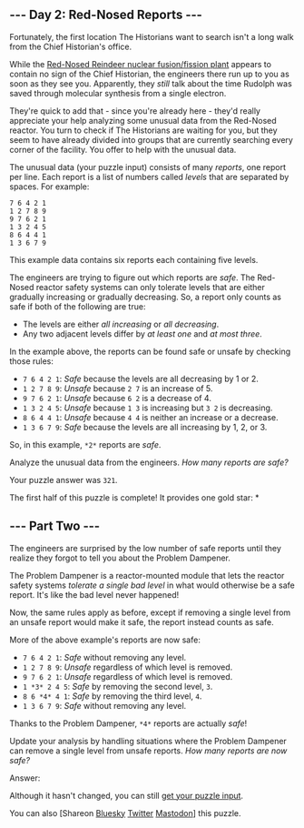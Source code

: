 \--- Day 2: Red-Nosed Reports ---
----------

Fortunately, the first location The Historians want to search isn't a long walk from the Chief Historian's office.

While the [Red-Nosed Reindeer nuclear fusion/fission plant](/2015/day/19) appears to contain no sign of the Chief Historian, the engineers there run up to you as soon as they see you. Apparently, they *still* talk about the time Rudolph was saved through molecular synthesis from a single electron.

They're quick to add that - since you're already here - they'd really appreciate your help analyzing some unusual data from the Red-Nosed reactor. You turn to check if The Historians are waiting for you, but they seem to have already divided into groups that are currently searching every corner of the facility. You offer to help with the unusual data.

The unusual data (your puzzle input) consists of many *reports*, one report per line. Each report is a list of numbers called *levels* that are separated by spaces. For example:

```
7 6 4 2 1
1 2 7 8 9
9 7 6 2 1
1 3 2 4 5
8 6 4 4 1
1 3 6 7 9

```

This example data contains six reports each containing five levels.

The engineers are trying to figure out which reports are *safe*. The Red-Nosed reactor safety systems can only tolerate levels that are either gradually increasing or gradually decreasing. So, a report only counts as safe if both of the following are true:

* The levels are either *all increasing* or *all decreasing*.
* Any two adjacent levels differ by *at least one* and *at most three*.

In the example above, the reports can be found safe or unsafe by checking those rules:

* `7 6 4 2 1`: *Safe* because the levels are all decreasing by 1 or 2.
* `1 2 7 8 9`: *Unsafe* because `2 7` is an increase of 5.
* `9 7 6 2 1`: *Unsafe* because `6 2` is a decrease of 4.
* `1 3 2 4 5`: *Unsafe* because `1 3` is increasing but `3 2` is decreasing.
* `8 6 4 4 1`: *Unsafe* because `4 4` is neither an increase or a decrease.
* `1 3 6 7 9`: *Safe* because the levels are all increasing by 1, 2, or 3.

So, in this example, `*2*` reports are *safe*.

Analyze the unusual data from the engineers. *How many reports are safe?*

Your puzzle answer was `321`.

The first half of this puzzle is complete! It provides one gold star: \*

\--- Part Two ---
----------

The engineers are surprised by the low number of safe reports until they realize they forgot to tell you about the Problem Dampener.

The Problem Dampener is a reactor-mounted module that lets the reactor safety systems *tolerate a single bad level* in what would otherwise be a safe report. It's like the bad level never happened!

Now, the same rules apply as before, except if removing a single level from an unsafe report would make it safe, the report instead counts as safe.

More of the above example's reports are now safe:

* `7 6 4 2 1`: *Safe* without removing any level.
* `1 2 7 8 9`: *Unsafe* regardless of which level is removed.
* `9 7 6 2 1`: *Unsafe* regardless of which level is removed.
* `1 *3* 2 4 5`: *Safe* by removing the second level, `3`.
* `8 6 *4* 4 1`: *Safe* by removing the third level, `4`.
* `1 3 6 7 9`: *Safe* without removing any level.

Thanks to the Problem Dampener, `*4*` reports are actually *safe*!

Update your analysis by handling situations where the Problem Dampener can remove a single level from unsafe reports. *How many reports are now safe?*

Answer:

Although it hasn't changed, you can still [get your puzzle input](2/input).

You can also [Shareon [Bluesky](https://bsky.app/intent/compose?text=I%27ve+completed+Part+One+of+%22Red%2DNosed+Reports%22+%2D+Day+2+%2D+Advent+of+Code+2024+%23AdventOfCode+https%3A%2F%2Fadventofcode%2Ecom%2F2024%2Fday%2F2) [Twitter](https://twitter.com/intent/tweet?text=I%27ve+completed+Part+One+of+%22Red%2DNosed+Reports%22+%2D+Day+2+%2D+Advent+of+Code+2024&url=https%3A%2F%2Fadventofcode%2Ecom%2F2024%2Fday%2F2&related=ericwastl&hashtags=AdventOfCode) [Mastodon](javascript:void(0);)] this puzzle.